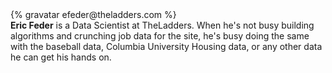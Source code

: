 <div class="profile-container">
  <div class="profile-thumb">
    {% gravatar efeder@theladders.com %}
  </div>
  <div class="profile-content">
    <strong>Eric Feder</strong> is a Data Scientist at TheLadders. When he's not busy building algorithms and crunching job data for the site, he's busy doing the same with the baseball data, Columbia University Housing data, or any other data he can get his hands on.
  </div>
</div>
